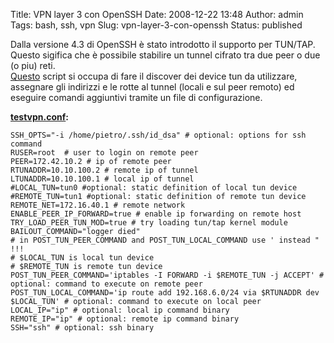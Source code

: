 Title: VPN layer 3 con OpenSSH
Date: 2008-12-22 13:48
Author: admin
Tags: bash, ssh, vpn
Slug: vpn-layer-3-con-openssh
Status: published

Dalla versione 4.3 di OpenSSH è stato introdotto il supporto per
TUN/TAP. Questo sigifica che è possibile stabilire un tunnel cifrato tra
due peer o due (o piu) reti.  
[Questo](https://github.com/pbertera/ssh-vpn) script si
occupa di fare il discover dei device tun da utilizzare, assegnare gli
indirizzi e le rotte al tunnel (locali e sul peer remoto) ed eseguire
comandi aggiuntivi tramite un file di configurazione.

**[testvpn.conf](https://github.com/pbertera/ssh-vpn/blob/master/example.conf):**

```
SSH_OPTS="-i /home/pietro/.ssh/id_dsa" # optional: options for ssh command
RUSER=root  # user to login on remote peer
PEER=172.42.10.2 # ip of remote peer
RTUNADDR=10.10.100.2 # remote ip of tunnel
LTUNADDR=10.10.100.1 # local ip of tunnel
#LOCAL_TUN=tun0 #optional: static definition of local tun device
#REMOTE_TUN=tun1 #optional: static definition of remote tun device
REMOTE_NET=172.16.40.1 # remote network
ENABLE_PEER_IP_FORWARD=true # enable ip forwarding on remote host
TRY_LOAD_PEER_TUN_MOD=true # try loading tun/tap kernel module
BAILOUT_COMMAND="logger died"
# in POST_TUN_PEER_COMMAND and POST_TUN_LOCAL_COMMAND use ' instead " !!!
# $LOCAL_TUN is local tun device
# $REMOTE_TUN is remote tun device
POST_TUN_PEER_COMMAND='iptables -I FORWARD -i $REMOTE_TUN -j ACCEPT' # optional: command to execute on remote peer
POST_TUN_LOCAL_COMMAND='ip route add 192.168.6.0/24 via $RTUNADDR dev $LOCAL_TUN' # optional: command to execute on local peer
LOCAL_IP="ip" # optional: local ip command binary
REMOTE_IP="ip" # optional: remote ip command binary
SSH="ssh" # optional: ssh binary
```
